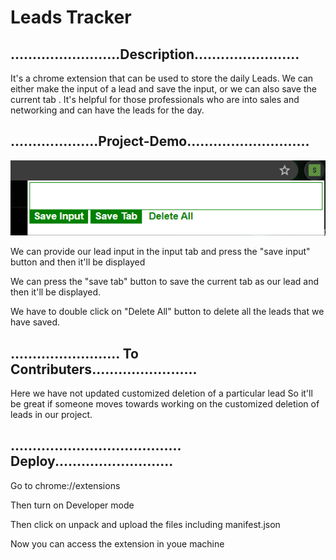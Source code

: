 # Leads Tracker

## .........................Description........................

It's a chrome extension that can be used to store the daily Leads.
We can either make the input of a lead and save the input, or
we can also save the current tab .
It's helpful for those professionals who are into sales and networking
and can have the leads for the day.

## ....................Project-Demo............................

![](extension-SS.png)

We can provide our lead input in the input tab and press
the "save input" button and then it'll be displayed

We can press the "save tab" button to save the current tab as
our lead and then it'll be displayed.

We have to double click on "Delete All" button to delete
all the leads that we have saved.

## ......................... To Contributers........................

Here we have not updated customized deletion of a particular lead
So it'll be great if someone moves towards working on the customized
deletion of leads in our project.

## ....................................... Deploy...........................

Go to chrome://extensions

Then turn on Developer mode

Then click on unpack and upload the files including manifest.json

Now you can access the extension in youe machine
